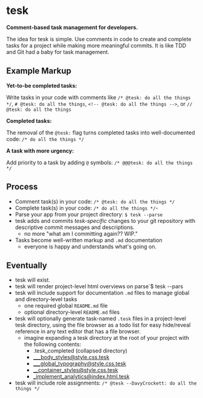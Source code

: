 # tesk
**Comment-based task management for developers.**

The idea for tesk is simple. Use comments in code to create and complete tasks for a project while making more meaningful commits. It is like TDD and Git had a baby for task management.

## Example Markup 

**Yet-to-be completed tasks:**

Write tasks in your code with comments like `/* @tesk: do all the things */`, `# @tesk: do all the things`, `<!-- @tesk: do all the things -->`, or `// @tesk: do all the things`

**Completed tasks:**

The removal of the `@tesk:` flag turns completed tasks into well-documented code: `/* do all the things */`

**A task with more urgency:**

Add priority to a task by adding `@` symbols: `/* @@@tesk: do all the things */`

## Process
- Comment task(s) in your code: `/* @tesk: do all the things */`
- Complete task(s) in your code: `/* do all the things */`- 
- Parse your app from your project directory: `$ tesk --parse`
- tesk adds and commits *tesk-specific* changes to your git repository with descriptive commit messages and descriptions.
  - no more "what am I committing again?? WIP."
- Tasks become well-written markup and `.md` documentation
  - everyone is happy and understands what's going on.
 
## Eventually
- tesk will exist.
- tesk will render project-level html overviews on parse`$ tesk --pars
- tesk will include support for documentation `.md` files to manage global and directory-level tasks
	- one required global `README.md` file
	- optional directory-level `README.md` files
- tesk will optionally generate task-named `.tesk` files in a project-level tesk directory, using the file browser as a todo list for easy hide/reveal reference in any text editor that has a file browser.
	- imagine expanding a tesk directory at the root of your project with the following contents:
		- .tesk_completed (collapsed directory)
		- ___body_styles@style.css.tesk
		- ___global_typography@style.css.tesk
		- __container_styles@style.css.tesk
		- _implement_analytics@index.html.tesk
- tesk will include role assignments: `/* @tesk --DavyCrockett: do all the things */`
